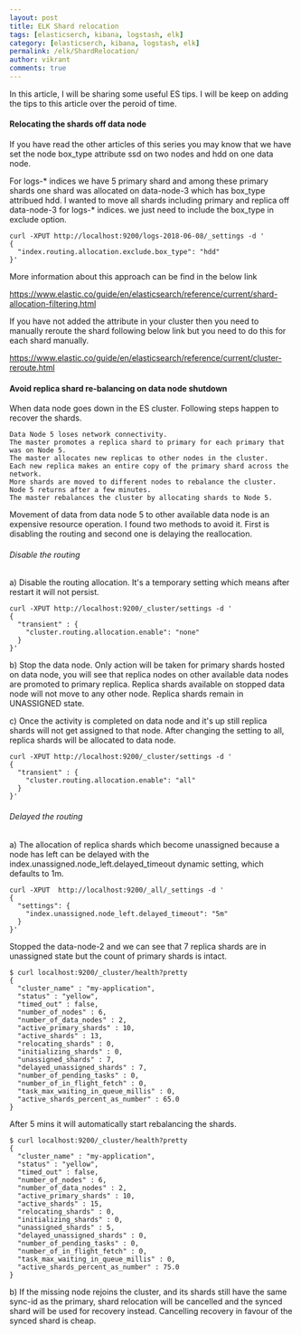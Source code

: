 ```yaml
---
layout: post
title: ELK Shard relocation
tags: [elasticserch, kibana, logstash, elk]
category: [elasticserch, kibana, logstash, elk]
permalink: /elk/ShardRelocation/
author: vikrant
comments: true
--- 
```


In this article, I will be sharing some useful ES tips. I will be keep on adding the tips to this article over the peroid of time. 

#### Relocating the shards off data node

If you have read the other articles of this series you may know that we have set the node box_type attribute ssd on two nodes and hdd on one data node. 

For logs-* indices we have 5 primary shard and among these primary shards one shard was allocated on data-node-3 which has box_type attribued hdd. I wanted to move all shards including primary and replica off data-node-3 for logs-* indices. we just need to include the box_type in exclude option. 

~~~
curl -XPUT http://localhost:9200/logs-2018-06-08/_settings -d '
{
  "index.routing.allocation.exclude.box_type": "hdd"
}'
~~~

More information about this approach can be find in the below link

https://www.elastic.co/guide/en/elasticsearch/reference/current/shard-allocation-filtering.html

If you have not added the attribute in your cluster then you need to manually reroute the shard following below link but you need to do this for each shard manually.

https://www.elastic.co/guide/en/elasticsearch/reference/current/cluster-reroute.html

#### Avoid replica shard re-balancing on data node shutdown

When data node goes down in the ES cluster. Following steps happen to recover the shards.

~~~
Data Node 5 loses network connectivity.
The master promotes a replica shard to primary for each primary that was on Node 5.
The master allocates new replicas to other nodes in the cluster.
Each new replica makes an entire copy of the primary shard across the network.
More shards are moved to different nodes to rebalance the cluster.
Node 5 returns after a few minutes.
The master rebalances the cluster by allocating shards to Node 5. 
~~~

Movement of data from data node 5 to other available data node is an expensive resource operation. I found two methods to avoid it. First is disabling the routing and second one is delaying the reallocation. 

###### Disable the routing

a) Disable the routing allocation. It's a temporary setting which means after restart it will not persist. 

~~~
curl -XPUT http://localhost:9200/_cluster/settings -d '
{
  "transient" : {
  	"cluster.routing.allocation.enable": "none"
  }
}'
~~~

b) Stop the data node. Only action will be taken for primary shards hosted on data node, you will see that replica nodes on other available data nodes are promoted to primary replica. Replica shards available on stopped data node will not move to any other node. Replica shards remain in UNASSIGNED state. 

c) Once the activity is completed on data node and it's up still replica shards will not get assigned to that node. After changing the setting to all, replica shards will be allocated to data node. 

~~~
curl -XPUT http://localhost:9200/_cluster/settings -d '
{
  "transient" : {
  	"cluster.routing.allocation.enable": "all"
  }
}'
~~~

###### Delayed the routing

a) The allocation of replica shards which become unassigned because a node has left can be delayed with the index.unassigned.node_left.delayed_timeout dynamic setting, which defaults to 1m.

~~~
curl -XPUT  http://localhost:9200/_all/_settings -d '
{
  "settings": {
    "index.unassigned.node_left.delayed_timeout": "5m"
  }
}'
~~~

Stopped the data-node-2 and we can see that 7 replica shards are in unassigned state but the count of primary shards is intact. 

~~~
$ curl localhost:9200/_cluster/health?pretty
{
  "cluster_name" : "my-application",
  "status" : "yellow",
  "timed_out" : false,
  "number_of_nodes" : 6,
  "number_of_data_nodes" : 2,
  "active_primary_shards" : 10,
  "active_shards" : 13,
  "relocating_shards" : 0,
  "initializing_shards" : 0,
  "unassigned_shards" : 7,
  "delayed_unassigned_shards" : 7,
  "number_of_pending_tasks" : 0,
  "number_of_in_flight_fetch" : 0,
  "task_max_waiting_in_queue_millis" : 0,
  "active_shards_percent_as_number" : 65.0
}
~~~

After 5 mins it will automatically start rebalancing the shards.

~~~
$ curl localhost:9200/_cluster/health?pretty
{
  "cluster_name" : "my-application",
  "status" : "yellow",
  "timed_out" : false,
  "number_of_nodes" : 6,
  "number_of_data_nodes" : 2,
  "active_primary_shards" : 10,
  "active_shards" : 15,
  "relocating_shards" : 0,
  "initializing_shards" : 0,
  "unassigned_shards" : 5,
  "delayed_unassigned_shards" : 0,
  "number_of_pending_tasks" : 0,
  "number_of_in_flight_fetch" : 0,
  "task_max_waiting_in_queue_millis" : 0,
  "active_shards_percent_as_number" : 75.0
}
~~~


b)  If the missing node rejoins the cluster, and its shards still have the same sync-id as the primary, shard relocation will be cancelled and the synced shard will be used for recovery instead. Cancelling recovery in favour of the synced shard is cheap.